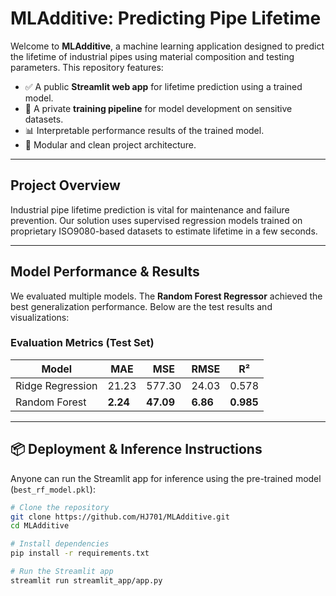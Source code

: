# MLAdditive: Predicting Pipe Lifetime

Welcome to **MLAdditive**, a machine learning application designed to predict the lifetime of industrial pipes using material composition and testing parameters. This repository features:

- ✅ A public **Streamlit web app** for lifetime prediction using a trained model.
- 🔐 A private **training pipeline** for model development on sensitive datasets.
- 📊 Interpretable performance results of the trained model.
- 📂 Modular and clean project architecture.

---

## Project Overview

Industrial pipe lifetime prediction is vital for maintenance and failure prevention. Our solution uses supervised regression models trained on proprietary ISO9080-based datasets to estimate lifetime in a few seconds.

---

## Model Performance & Results

We evaluated multiple models. The **Random Forest Regressor** achieved the best generalization performance. Below are the test results and visualizations:

### Evaluation Metrics (Test Set)

| Model               | MAE     | MSE     | RMSE    | R²     |
|--------------------|---------|---------|---------|--------|
| Ridge Regression   | 21.23   | 577.30  | 24.03   | 0.578  |
| Random Forest      | **2.24**| **47.09**| **6.86**| **0.985** |

---

## 📦 Deployment & Inference Instructions

Anyone can run the Streamlit app for inference using the pre-trained model (`best_rf_model.pkl`):

```bash
# Clone the repository
git clone https://github.com/HJ701/MLAdditive.git
cd MLAdditive

# Install dependencies
pip install -r requirements.txt

# Run the Streamlit app
streamlit run streamlit_app/app.py
